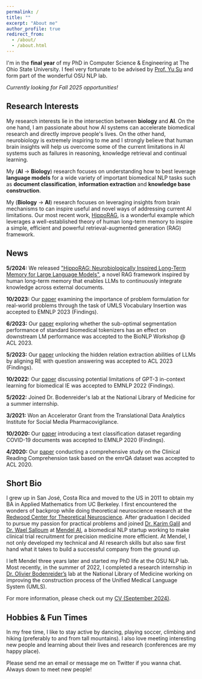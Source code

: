 ```yaml
---
permalink: /
title: ""
excerpt: "About me"
author_profile: true
redirect_from: 
  - /about/
  - /about.html
---
```


I'm in the **final year** of my PhD in Computer Science & Engineering at The Ohio State University. 
I feel very fortunate to be advised by [Prof. Yu Su](https://ysu1989.github.io/) and form part of the wonderful OSU NLP lab.

*Currently looking for Fall 2025 opportunities!*

## Research Interests

My research interests lie in the intersection between **biology** and **AI**. On the one hand, I am passionate about how AI systems can accelerate biomedical research and directly improve people's lives. On the other hand, neurobiology is extremely inspiring to me and I strongly believe that human brain insights will help us overcome some of the current limitations in AI systems such as failures in reasoning, knowledge retrieval and continual learning.

My (**AI** -> **Biology**) research focuses on understanding how to best leverage **language models** for a wide variety of important biomedical NLP tasks such as **document classification**, **information extraction** and **knowledge base construction**.

My (**Biology** -> **AI**) research focuses on leveraging insights from brain mechanisms to can inspire useful and novel ways of addressing current AI limitations. Our most recent work, [HippoRAG](https://arxiv.org/abs/2405.14831), is a wonderful example which leverages a well-established theory of human long-term memory to inspire a simple, efficient and powerful retrieval-augmented generation (RAG) framework.

## News

<b>5/2024:</b> We released ["HippoRAG: Neurobiologically Inspired Long-Term Memory for Large Language Models"](https://arxiv.org/abs/2405.14831), a novel RAG framework inspired by human long-term memory that enables LLMs to continuously integrate knowledge across external documents.

<b>10/2023:</b> Our [paper](https://arxiv.org/abs/2311.15106.pdf) examining the importance of problem formulation for real-world problems through the task of UMLS Vocabulary Insertion was accepted to EMNLP 2023 (Findings).

<b>6/2023:</b> Our [paper](https://arxiv.org/pdf/2306.17649.pdf) exploring whether the sub-optimal segmentation performance of standard biomedical tokenizers has an effect on downstream LM performance was accepted to the BioNLP Workshop @ ACL 2023.<br>

<b>5/2023:</b> Our [paper](https://arxiv.org/pdf/2305.11159.pdf) unlocking the hidden relation extraction abilities of LLMs by aligning RE with question answering was accepted to ACL 2023 (Findings).<br>

<b>10/2022:</b> Our [paper](https://arxiv.org/pdf/2203.08410.pdf) discussing potential limitations of GPT-3 in-context learning for biomedical IE was accepted to EMNLP 2022 (Findings). <br>

<b>5/2022:</b> Joined Dr. Bodenreider's lab at the National Library of Medicine for a summer internship. <br>

<b>3/2021:</b> Won an Accelerator Grant from the Translational Data Analytics Institute for Social Media Pharmacovigilance. <br>

<b>10/2020:</b> Our [paper](https://aclanthology.org/2020.findings-emnlp.332/) introducing a text classification dataset regarding COVID-19 documents was accepted to EMNLP 2020 (Findings). <br>

<b>4/2020:</b> Our [paper]( http://aclanthology.lst.uni-saarland.de/2020.acl-main.410.pdf) conducting a comprehensive study on the Clinical Reading Comprehension task based on the emrQA dataset was accepted to ACL 2020. <br>

## Short Bio

I grew up in San José, Costa Rica and moved to the US in 2011 to obtain my BA in Applied Mathematics from UC Berkeley.
I first encountered the wonders of backprop while doing theoretical neuroscience research at the [Redwood Center for Theoretical Neuroscience](https://redwood.berkeley.edu/). 
After graduation I decided to pursue my passion for practical problems and joined
[Dr. Karim Galil](https://www.linkedin.com/in/karim-galil-m-d-83a2b258/) 
and [Dr. Wael Salloum](https://www.linkedin.com/in/waelsalloum/) at [Mendel AI](https://www.mendel.ai/), 
a biomedical NLP startup working to make clinical trial recruitment for precision medicine more efficient.
At Mendel, I not only developed my technical and AI research skills but also saw first hand 
what it takes to build a successful company from the ground up. 

I left Mendel three years later and started my PhD life at the OSU NLP lab. 
Most recently, in the summer of 2022, I completed a research internship in [Dr. Olivier Bodenreider’s](https://www.nlm.nih.gov/research/researchstaff/BodenreiderOlivier.html) 
lab at the National Library of Medicine working on improving the construction process of the Unified Medical Language System (UMLS). 

For more information, please check out my [CV (September 2024)](https://bernaljg.github.io/files/Bernal_Jimenez_CV__2024_.pdf).

## Hobbies & Fun Times

In my free time, I like to stay active by dancing, playing soccer, climbing and hiking (preferably to 
and from tall mountains). I also love meeting interesting new people and learning about their lives and research (conferences are my 
happy place).

Please send me an email or message me on Twitter if you wanna chat. Always down to meet new people!
